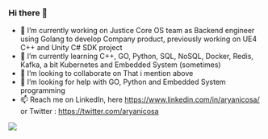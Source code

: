 ### Hi there 👋

- 🔭 I’m currently working on Justice Core OS team as Backend engineer using Golang to develop Company product, previously working on UE4 C++ and Unity C# SDK project
- 🌱 I’m currently learning C++, GO, Python, SQL, NoSQL, Docker, Redis, Kafka, a bit Kubernetes and Embedded System (sometimes)
- 👯 I’m looking to collaborate on That i mention above 
- 🤔 I’m looking for help with GO, Python and Embedded System programming
- 📫 Reach me on LinkedIn, here https://www.linkedin.com/in/aryanicosa/ or Twitter : https://twitter.com/aryanicosa

<!--
**aryanicosa/aryanicosa** is a ✨ _special_ ✨ repository because its `README.md` (this file) appears on your GitHub profile.

Here are some ideas to get you started:


- 😄 Pronouns: ...
- ⚡ Fun fact: ...
-->

<img align="center" src="https://github-readme-stats.vercel.app/api/top-langs/?username=aryanicosa&theme=dark"/>
